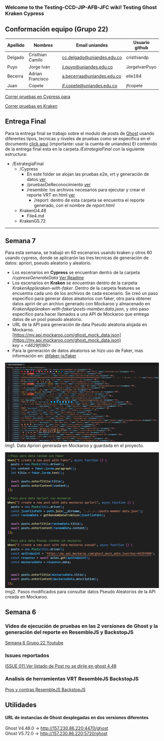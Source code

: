 ### Welcome to the Testing-CCD-JIP-AFB-JFC wiki! Testing Ghost Kraken Cypress

## Conformación equipo (Grupo 22)

| Apellido | Nombres          | Email uniandes             | Usuario github |
| -------- | ---------------- | -------------------------- | -------------- |
| Delgado  | Cristhian Camilo | cc.delgado@uniandes.edu.co | cristhiandp    |
| Puyo     | Jorge Iván       | ji.puyo@uniandes.edu.co    | JorgeIvanPuyo  |
| Becerra  | Adrian Francisco | a.becerraa@uniandes.edu.co | elle184        |
| Juan     | Copete           | jf.copete@uniandes.edu.co  | jfcopete       |

[Correr pruebas en Cypress para](Cypress/Readme.md)

[Correr pruebas en Kraken](Kraken/Readme.md)

## Entrega Final

Para la entrega final se trabajo sobre el modulo de posts de [Ghost](https://ghost.org/) usando diferentes tipos, tecnicas y niveles de pruebas como se especifica en el documento [click aqui](https://uniandes-my.sharepoint.com/:w:/g/personal/ji_puyo_uniandes_edu_co/EdQ75kZz_wNLrVf23BFRnHQB7hzp9jQckcwvorTON7fzYA?e=4%3A8GGntf&fromShare=true&at=9&CID=75db9f0e-890a-ab5d-bd27-4a56eb74dea7) (importante: usar la cuenta de uniandes) El contenido de la entrega final esta en la carpeta _/EstrategiaFinal_ con la siguiente estructura:

- /EstrategiaFinal
  - /Cypress
    - En este folder se alojan las pruebas e2e, vrt y generación de datos [ver](EstrategiaFinal/Cypress/Readme.md)
    - /pruebasDeReconocimiento [ver](EstrategiaFinal/Cypress/pruebasDeReconocimiento/Readme.md)
    - /resemble: los archivos necesarios para ejecutar y crear el reporte VRT en html [ver](EstrategiaFinal/Cypress/resembleCypress/Readme.md)
      - /report: dentro de esta carpeta se encuentra el reporte generado, con el nombre de _report.html_
  - KrakenG4.48
    - File4.md
  - KrakenG5.72

---

## Semana 7

Para esta semana, se trabajó en 60 escenarios usando kraken y otros 60 usando cypress, donde se aplicarón las tres tecnicas de generaciòn de datos: apriori, pseudo aleatorio y aleatorio.

- Los escenarios en **Cypress** se encuentran dentro de la carpeta _/cypressGenerateData_ [Ver Readme](cypressGenerateData/Readme.md)
- Los escenarios en **Kraken** se encuentran dentro de la carpeta _KrakenApp\kraken-with-faker_. Dentro de la carpeta features se encuentra cada uno de los archivos de cada escenario. Se creó un paso especifico para generar datos aleatorios con faker, otro para obtener datos apriri de un archivo generado con Mockaroo y almacenado en _KrakenApp\kraken-with-faker\posts-member.data.json_, y otro paso especifico para hacer llamados a una API de Mockaroo que entrega datos de un pool pseudo aleatorio.
- URL de la API para generación de data Pseudo aleatoria alojada en Mockaroo.  
  [https://my.api.mockaroo.com/ghost_mock_data.json](https://my.api.mockaroo.com/ghost_mock_data.json)  
  _key = <4629f080>_
- Para la generación de datos aleatorios se hizo uso de Faker, mas información en: [@faker-js/faker](https://www.npmjs.com/package/@faker-js/faker)

![dataapriori](https://github.com/JorgeIvanPuyo/Testing-CCD-JIP-AFB-JFC/blob/main/public/imgJsonAprioriMokcaroo.png)  
Img1. Data Apriori generada en Mockaroo y guardada en el proyecto.

![PasosDatoPseudo](https://github.com/JorgeIvanPuyo/Testing-CCD-JIP-AFB-JFC/blob/main/public/PasosModificadosDataRandom.png)  
Img2. Pasos modificados para consultar datos Pseudo Aleatorios de la API creada en Mockaroo.

## Semana 6

### Video de ejecución de pruebas en las 2 versiones de Ghost y la generación del reporte en ResembleJS y BackstopJS

[Semana 6 Grupo 22 Youtube](https://www.youtube.com/watch?v=AaU9bdKaAjY)

### Issues reportados

[ISSUE 011.Ver listado de Post no se dirije en ghost 4.48 ](https://github.com/JorgeIvanPuyo/Testing-CCD-JIP-AFB-JFC/issues/40#issue-2001223754)

### Analisis de herramientas VRT ResembleJS BackstopJS

[Pros y contras ResembleJS BackstopJS](https://github.com/JorgeIvanPuyo/Testing-CCD-JIP-AFB-JFC/wiki/Analisis-de-herramientas-VRT-ResembleJS-BackstopJS)

## Utilidades

#### URL de instancias de Ghost desplegadas en dos versiones diferentes

Ghost V4.48.0 -> http://157.230.86.220:4470/ghost  
Ghost V5.72.0 -> http://157.230.86.220:5720/ghost
